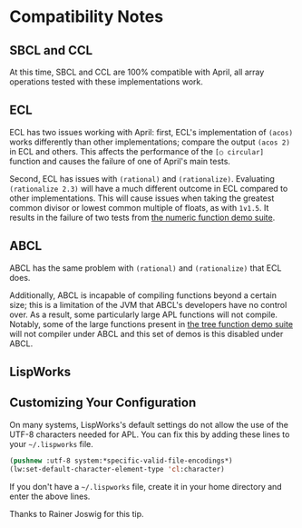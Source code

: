 <!-- TITLE/ -->

# Compatibility Notes

<!-- /TITLE -->

## SBCL and CCL

At this time, SBCL and CCL are 100% compatible with April, all array operations tested with these implementations work.

## ECL

ECL has two issues working with April: first, ECL's implementation of `(acos)` works differently than other implementations; compare the output `(acos 2)` in ECL and others. This affects the performance of the `[○ circular]` function and causes the failure of one of April's main tests.

Second, ECL has issues with `(rational)` and `(rationalize)`. Evaluating `(rationalize 2.3)` will have a much different outcome in ECL compared to other implementations. This will cause issues when taking the greatest common divisor or lowest common multiple of floats, as with `1∨1.5`. It results in the failure of two tests from [the numeric function demo suite](./demo/dfns/numeric).

## ABCL

ABCL has the same problem with `(rational)` and `(rationalize)` that ECL does.

Additionally, ABCL is incapable of compiling functions beyond a certain size; this is a limitation of the JVM that ABCL's developers have no control over. As a result, some particularly large APL functions will not compile. Notably, some of the large functions present in [the tree function demo suite](./demo/dfns/tree) will not compiler under ABCL and this set of demos is this disabled under ABCL.

## LispWorks




## Customizing Your Configuration

On many systems, LispWorks's default settings do not allow the use of the UTF-8 characters needed for APL. You can fix this by adding these lines to your `~/.lispworks` file.

```lisp
(pushnew :utf-8 system:*specific-valid-file-encodings*)
(lw:set-default-character-element-type 'cl:character)
```

If you don't have a `~/.lispworks` file, create it in your home directory and enter the above lines.

Thanks to Rainer Joswig for this tip.